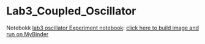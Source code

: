 # Lab3_Coupled_Oscillator

Notebokk [lab3 oscillator Experiment notebook](https://github.com/evgeny-kolonsky/Lab3_Coupled_Oscillator/blob/main/Lab3_Oscillator_Experiment.ipynb):
[click here to build image and run on MyBinder](https://mybinder.org/v2/gh/evgeny-kolonsky/Lab3_Coupled_Oscillator/HEAD?labpath=Lab3_Oscillator_Experiment.ipynb)
